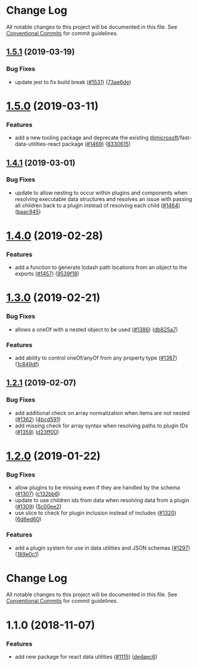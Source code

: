 # Change Log

All notable changes to this project will be documented in this file.
See [Conventional Commits](https://conventionalcommits.org) for commit guidelines.

## [1.5.1](https://github.com/Microsoft/fast-dna/compare/@microsoft/fast-data-utilities-react@1.5.0...@microsoft/fast-data-utilities-react@1.5.1) (2019-03-19)


### Bug Fixes

* update jest to fix build break ([#1531](https://github.com/Microsoft/fast-dna/issues/1531)) ([73ae6de](https://github.com/Microsoft/fast-dna/commit/73ae6de))





# [1.5.0](https://github.com/Microsoft/fast-dna/compare/@microsoft/fast-data-utilities-react@1.4.1...@microsoft/fast-data-utilities-react@1.5.0) (2019-03-11)


### Features

* add a new tooling package and deprecate the existing [@microsoft](https://github.com/microsoft)/fast-data-utilities-react package ([#1469](https://github.com/Microsoft/fast-dna/issues/1469)) ([8330615](https://github.com/Microsoft/fast-dna/commit/8330615))





## [1.4.1](https://github.com/Microsoft/fast-dna/compare/@microsoft/fast-data-utilities-react@1.4.0...@microsoft/fast-data-utilities-react@1.4.1) (2019-03-01)


### Bug Fixes

* update to allow nesting to occur within plugins and components when resolving executable data structures and resolves an issue with passing all children back to a plugin instead of resolving each child ([#1464](https://github.com/Microsoft/fast-dna/issues/1464)) ([baac945](https://github.com/Microsoft/fast-dna/commit/baac945))





# [1.4.0](https://github.com/Microsoft/fast-dna/compare/@microsoft/fast-data-utilities-react@1.3.0...@microsoft/fast-data-utilities-react@1.4.0) (2019-02-28)


### Features

* add a function to generate lodash path locations from an object to the exports ([#1457](https://github.com/Microsoft/fast-dna/issues/1457)) ([9539f18](https://github.com/Microsoft/fast-dna/commit/9539f18))





# [1.3.0](https://github.com/Microsoft/fast-dna/compare/@microsoft/fast-data-utilities-react@1.2.1...@microsoft/fast-data-utilities-react@1.3.0) (2019-02-21)


### Bug Fixes

* allows a oneOf with a nested object to be used ([#1386](https://github.com/Microsoft/fast-dna/issues/1386)) ([db825a7](https://github.com/Microsoft/fast-dna/commit/db825a7))


### Features

* add ability to control oneOf/anyOf from any property type ([#1367](https://github.com/Microsoft/fast-dna/issues/1367)) ([1c849df](https://github.com/Microsoft/fast-dna/commit/1c849df))





## [1.2.1](https://github.com/Microsoft/fast-dna/compare/@microsoft/fast-data-utilities-react@1.2.0...@microsoft/fast-data-utilities-react@1.2.1) (2019-02-07)


### Bug Fixes

* add additional check on array normalization when items are not nested ([#1362](https://github.com/Microsoft/fast-dna/issues/1362)) ([4bcd591](https://github.com/Microsoft/fast-dna/commit/4bcd591))
* add missing check for array syntax when resolving paths to plugin IDs ([#1359](https://github.com/Microsoft/fast-dna/issues/1359)) ([d23ff00](https://github.com/Microsoft/fast-dna/commit/d23ff00))





<a name="1.2.0"></a>
# [1.2.0](https://github.com/Microsoft/fast-dna/compare/@microsoft/fast-data-utilities-react@1.1.0...@microsoft/fast-data-utilities-react@1.2.0) (2019-01-22)


### Bug Fixes

* allow plugins to be missing even if they are handled by the schema ([#1307](https://github.com/Microsoft/fast-dna/issues/1307)) ([c132bb6](https://github.com/Microsoft/fast-dna/commit/c132bb6))
* update to use children ids from data when resolving data from a plugin ([#1309](https://github.com/Microsoft/fast-dna/issues/1309)) ([5c00ee2](https://github.com/Microsoft/fast-dna/commit/5c00ee2))
* use slice to check for plugin inclusion instead of includes ([#1320](https://github.com/Microsoft/fast-dna/issues/1320)) ([6d6ed60](https://github.com/Microsoft/fast-dna/commit/6d6ed60))


### Features

* add a plugin system for use in data utilities and JSON schemas ([#1297](https://github.com/Microsoft/fast-dna/issues/1297)) ([189e0c1](https://github.com/Microsoft/fast-dna/commit/189e0c1))





# Change Log

All notable changes to this project will be documented in this file.
See [Conventional Commits](https://conventionalcommits.org) for commit guidelines.

# 1.1.0 (2018-11-07)


### Features

* add new package for react data utilities ([#1115](https://github.com/Microsoft/fast-dna/issues/1115)) ([dedaec6](https://github.com/Microsoft/fast-dna/commit/dedaec6))
